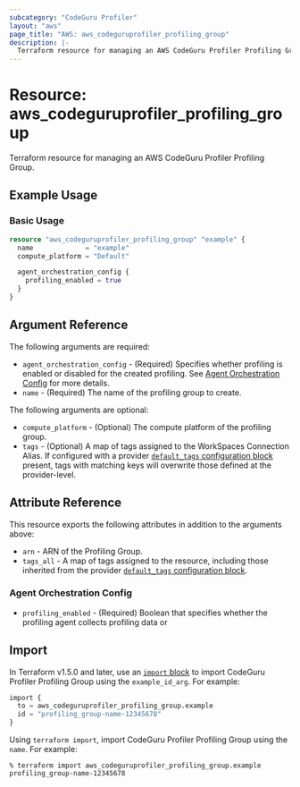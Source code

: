 ```yaml
---
subcategory: "CodeGuru Profiler"
layout: "aws"
page_title: "AWS: aws_codeguruprofiler_profiling_group"
description: |-
  Terraform resource for managing an AWS CodeGuru Profiler Profiling Group.
---
```

# Resource: aws_codeguruprofiler_profiling_group

Terraform resource for managing an AWS CodeGuru Profiler Profiling Group.

## Example Usage

### Basic Usage

```terraform
resource "aws_codeguruprofiler_profiling_group" "example" {
  name             = "example"
  compute_platform = "Default"

  agent_orchestration_config {
    profiling_enabled = true
  }
}
```

## Argument Reference

The following arguments are required:

* `agent_orchestration_config` - (Required) Specifies whether profiling is enabled or disabled for the created profiling. See [Agent Orchestration Config](#agent-orchestration-config) for more details.
* `name` - (Required) The name of the profiling group to create.

The following arguments are optional:

* `compute_platform` - (Optional) The compute platform of the profiling group.
* `tags` - (Optional) A map of tags assigned to the WorkSpaces Connection Alias. If configured with a provider [`default_tags` configuration block](https://registry.terraform.io/providers/hashicorp/aws/latest/docs#default_tags-configuration-block) present, tags with matching keys will overwrite those defined at the provider-level.

## Attribute Reference

This resource exports the following attributes in addition to the arguments above:

* `arn` - ARN of the Profiling Group.
* `tags_all` - A map of tags assigned to the resource, including those inherited from the provider [`default_tags` configuration block](https://registry.terraform.io/providers/hashicorp/aws/latest/docs#default_tags-configuration-block).

### Agent Orchestration Config

* `profiling_enabled` - (Required) Boolean that specifies whether the profiling agent collects profiling data or

## Import

In Terraform v1.5.0 and later, use an [`import` block](https://developer.hashicorp.com/terraform/language/import) to import CodeGuru Profiler Profiling Group using the `example_id_arg`. For example:

```terraform
import {
  to = aws_codeguruprofiler_profiling_group.example
  id = "profiling_group-name-12345678"
}
```

Using `terraform import`, import CodeGuru Profiler Profiling Group using the `name`. For example:

```console
% terraform import aws_codeguruprofiler_profiling_group.example profiling_group-name-12345678
```
